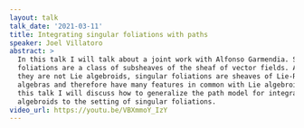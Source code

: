 ```yaml
---
layout: talk
talk_date: '2021-03-11'
title: Integrating singular foliations with paths
speaker: Joel Villatoro
abstract: >
  In this talk I will talk about a joint work with Alfonso Garmendia. Singular
  foliations are a class of subsheaves of the sheaf of vector fields. Although
  they are not Lie algebroids, singular foliations are sheaves of Lie-Rinehart
  algebras and therefore have many features in common with Lie algebroids. In
  this talk I will discuss how to generalize the path model for integrating Lie
  algebroids to the setting of singular foliations.
video_url: https://youtu.be/VBXmmoY_IzY
---
```

